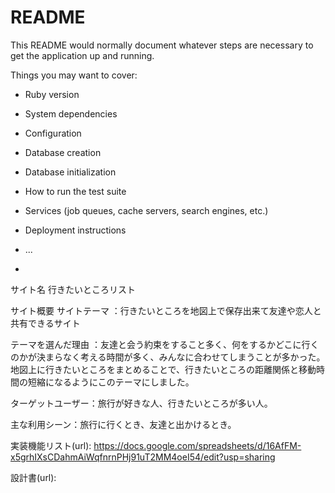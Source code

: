 # README

This README would normally document whatever steps are necessary to get the
application up and running.

Things you may want to cover:

* Ruby version

* System dependencies

* Configuration

* Database creation

* Database initialization

* How to run the test suite

* Services (job queues, cache servers, search engines, etc.)

* Deployment instructions

* ...
*

サイト名
行きたいところリスト

サイト概要
サイトテーマ
：行きたいところを地図上で保存出来て友達や恋人と共有できるサイト

テーマを選んだ理由
：友達と会う約束をすること多く、何をするかどこに行くのかが決まらなく考える時間が多く、みんなに合わせてしまうことが多かった。
地図上に行きたいところをまとめることで、行きたいところの距離関係と移動時間の短縮になるようにこのテーマにしました。


ターゲットユーザー：旅行が好きな人、行きたいところが多い人。

主な利用シーン：旅行に行くとき、友達と出かけるとき。

実装機能リスト(url):
https://docs.google.com/spreadsheets/d/16AfFM-x5grhIXsCDahmAiWqfnrnPHj91uT2MM4oeI54/edit?usp=sharing


設計書(url):



